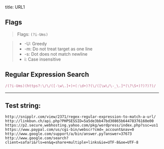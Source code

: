title: URL1

## Flags

> Flags: `(?i-Ums)`

> * -U: Greedy
> * -m: Do not treat target as one line
> * -s: Dot does not match newline
> * i: Case insensitive

## Regular Expression Search

```ruby
/(?i-Ums)(https?:\/\/([-\w\.]+)+(:\d+)?(\/([\w\/\-_\.]*(\?\S+)?)?)?)/
```

---

## Test string:

```text
http://snipplr.com/view/2371/regex-regular-expression-to-match-a-url/
http://linkbun.ch/api.php?PHPSESSID=5a5de3bb47bd30865b64478376160e00
https://p2.secure.webhosting.yahoo.com/pkg/wordpress/index.php?ssc=us1
https://www.paypal.com/us/cgi-bin/webscr?cmd=_account&nav=0
http://www.google.com/support/a/bin/answer.py?answer=37673 
http://www.google.com/search?client=safari&rls=en&q=share+multiple+links&ie=UTF-8&oe=UTF-8
```


